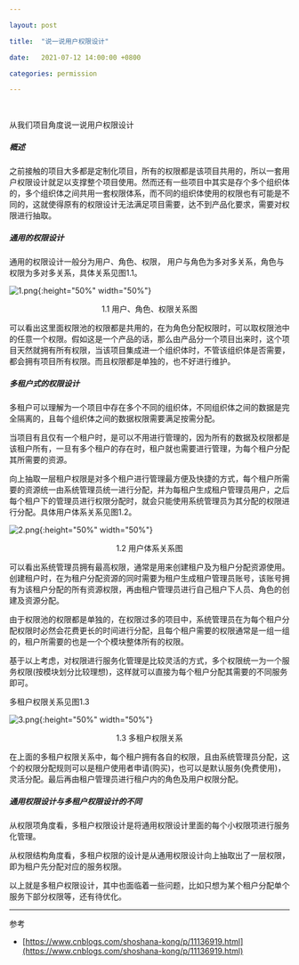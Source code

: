 ```yaml
---

layout: post

title:  "说一说用户权限设计"

date:   2021-07-12 14:00:00 +0800

categories: permission

---
```


<br>

从我们项目角度说一说用户权限设计

##### 概述

之前接触的项目大多都是定制化项目，所有的权限都是该项目共用的，所以一套用户权限设计就足以支撑整个项目使用。然而还有一些项目中其实是存个多个组织体的，多个组织体之间共用一套权限体系，而不同的组织体使用的权限也有可能是不同的，这就使得原有的权限设计无法满足项目需要，达不到产品化要求，需要对权限进行抽取。

##### 通用的权限设计

通用的权限设计一般分为用户、角色、权限， 用户与角色为多对多关系，角色与权限为多对多关系，具体关系见图1.1。

![1.png](1.png){:height="50%" width="50%"}

<center>1.1 用户、角色、权限关系图</center>

可以看出这里面权限池的权限都是共用的，在为角色分配权限时，可以取权限池中的任意一个权限。假如这是一个产品的话，那么由产品分一个项目出来时，这个项目天然就拥有所有权限，当该项目集成进一个组织体时，不管该组织体是否需要，都会拥有项目所有权限。而且权限都是单独的，也不好进行维护。

##### 多租户式的权限设计

多租户可以理解为一个项目中存在多个不同的组织体，不同组织体之间的数据是完全隔离的，且每个组织体之间的数据权限需要满足按需分配。

当项目有且仅有一个租户时，是可以不用进行管理的，因为所有的数据及权限都是该租户所有，一旦有多个租户的存在时，租户就也需要进行管理，为每个租户分配其所需要的资源。

向上抽取一层租户权限是对多个租户进行管理最方便及快捷的方式，每个租户所需要的资源统一由系统管理员统一进行分配，并为每租户生成租户管理员用户，之后每个租户下的管理员进行权限分配时，就会只能使用系统管理员为其分配的权限进行分配。具体用户体系关系见图1.2。

![2.png](2.png){:height="50%" width="50%"}

<center>1.2 用户体系关系图</center>

可以看出系统管理员拥有最高权限，通常是用来创建租户及为租户分配资源使用。创建租户时，在为租户分配资源的同时需要为租户生成租户管理员账号，该账号拥有为该租户分配的所有资源权限，再由租户管理员进行自己租户下人员、角色的创建及资源分配。

由于权限池的权限都是单独的，在权限过多的项目中，系统管理员在为每个租户分配权限时必然会花费更长的时间进行分配，且每个租户需要的权限通常是一组一组的，租户所需要的也是一个个模块整体所有的权限。

基于以上考虑，对权限进行服务化管理是比较灵活的方式，多个权限统一为一个服务权限(按模块划分比较理想)，这样就可以直接为每个租户分配其需要的不同服务即可。

多租户权限关系见图1.3

![3.png](3.png){:height="50%" width="50%"}

<center>1.3 多租户权限关系</center>

在上面的多租户权限关系中，每个租户拥有各自的权限，且由系统管理员分配，这个的权限分配规则可以是租户使用者申请(购买)，也可以是默认服务(免费使用)，灵活分配。最后再由租户管理员进行租户内的角色及用户权限分配。

##### 通用权限设计与多租户权限设计的不同

从权限项角度看，多租户权限设计是将通用权限设计里面的每个小权限项进行服务化管理。

从权限结构角度看，多租户权限的设计是从通用权限设计向上抽取出了一层权限，即为租户先分配对应的服务权限。

以上就是多租户权限设计，其中也面临着一些问题，比如只想为某个租户分配单个服务下部分权限等，还有待优化。

---

参考

- [https://www.cnblogs.com/shoshana-kong/p/11136919.html](https://www.cnblogs.com/shoshana-kong/p/11136919.html)
